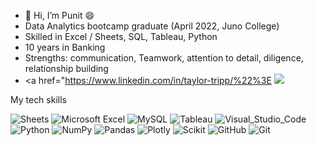 - 👋 Hi, I’m Punit :smile:
- Data Analytics bootcamp graduate (April 2022, Juno College)
- Skilled in Excel / Sheets, SQL, Tableau, Python
- 10 years in Banking 
- Strengths: communication, Teamwork, attention to detail, diligence, relationship building
- <a href="https://www.linkedin.com/in/taylor-tripp/%22%3E
    <img src="https://img.shields.io/badge/linkedin-%230077B5.svg?&style=for-the-badge&logo=linkedin&logoColor=white" /></a> 

My tech skills

![Sheets](https://img.shields.io/badge/Google%20Sheets-34A853?style=for-the-badge&logo=google-sheets&logoColor=white) 
![Microsoft Excel](https://img.shields.io/badge/Microsoft_Excel-217346?style=for-the-badge&logo=microsoft-excel&logoColor=white) 
![MySQL](https://img.shields.io/badge/mysql-%2300f.svg?style=for-the-badge&logo=mysql&logoColor=white) 
![Tableau](https://img.shields.io/badge/Tableau-E97627?style=for-the-badge&logo=Tableau&logoColor=white) 
![Visual_Studio_Code](https://img.shields.io/badge/Visual_Studio_Code-0078D4?style=for-the-badge&logo=visual%20studio%20code&logoColor=white) 
![Python](https://img.shields.io/badge/python-3670A0?style=for-the-badge&logo=python&logoColor=ffdd54) 
![NumPy](https://img.shields.io/badge/Numpy-777BB4?style=for-the-badge&logo=numpy&logoColor=white) 
![Pandas](https://img.shields.io/badge/Pandas-2C2D72?style=for-the-badge&logo=pandas&logoColor=white) 
![Plotly](https://img.shields.io/badge/Plotly-239120?style=for-the-badge&logo=plotly&logoColor=white) 
![Scikit](https://img.shields.io/badge/scikit_learn-F7931E?style=for-the-badge&logo=scikit-learn&logoColor=white)
![GitHub](https://img.shields.io/badge/GitHub-100000?style=for-the-badge&logo=github&logoColor=white) 
![Git](https://img.shields.io/badge/GIT-E44C30?style=for-the-badge&logo=git&logoColor=white)<br>
<!---
plalwani2/plalwani2 is a ✨ special ✨ repository because its `README.md` (this file) appears on your GitHub profile.
You can click the Preview link to take a look at your changes.
--->
